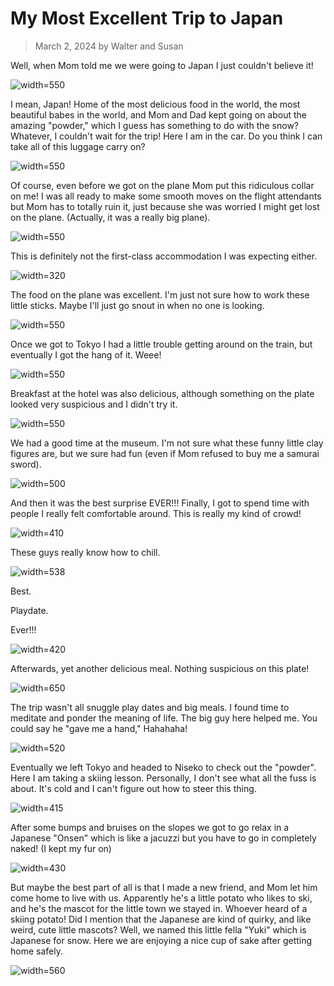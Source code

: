 # My Most Excellent Trip to Japan
> March 2, 2024
> by Walter and Susan

Well, when Mom told me we were going to Japan I just couldn't believe it!

![width=550](japan01.jpg)

I mean, Japan! Home of the most delicious food in the world, the most beautiful babes in the world, and Mom and Dad kept going on about the amazing "powder," which I guess has something to do with the snow? Whatever, I couldn't wait for the trip! Here I am in the car. Do you think I can take all of this luggage carry on?

![width=550](japan02.jpg)

Of course, even before we got on the plane Mom put this ridiculous collar on me! I was all ready to make some smooth moves on the flight attendants but Mom has to totally ruin it, just because she was worried I might get lost on the plane. (Actually, it was a really big plane).

![width=550](japan03.jpg)

This is definitely not the first-class accommodation I was expecting either.

![width=320](japan04.jpg)

The food on the plane was excellent. I'm just not sure how to work these little sticks. Maybe I'll just go snout in when no one is looking.

![width=550](japan05.jpg)

Once we got to Tokyo I had a little trouble getting around on the train, but eventually I got the hang of it. Weee!

![width=550](japan06.jpg)

Breakfast at the hotel was also delicious, although something on the plate looked very suspicious and I didn't try it.

![width=550](japan07.jpg)

We had a good time at the museum. I'm not sure what these funny little clay figures are, but we sure had fun (even if Mom refused to buy me a samurai sword).

![width=500](japan08.jpg)

And then it was the best surprise EVER!!! Finally, I got to spend time with people I really felt comfortable around. This is really my kind of crowd!

![width=410](japan09.jpg)

These guys really know how to chill.

![width=538](japan10.jpg)

Best.

Playdate.

Ever!!!

![width=420](japan11.jpg)

Afterwards, yet another delicious meal. Nothing suspicious on this plate!

![width=650](japan12.jpg)

The trip wasn't all snuggle play dates and big meals. I found time to meditate and ponder the meaning of life. The big guy here helped me. You could say he "gave me a hand," Hahahaha!

![width=520](japan13.jpg)

Eventually we left Tokyo and headed to Niseko to check out the "powder". Here I am taking a skiing lesson. Personally, I don't see what all the fuss is about. It's cold and I can't figure out how to steer this thing.

![width=415](japan14.jpg)

After some bumps and bruises on the slopes we got to go relax in a Japanese "Onsen" which is like a jacuzzi but you have to go in completely naked! (I kept my fur on)

![width=430](japan15.jpg)

But maybe the best part of all is that I made a new friend, and Mom let him come home to live with us. Apparently he's a little potato who likes to ski, and he's the mascot for the little town we stayed in. Whoever heard of a skiing potato! Did I mention that the Japanese are kind of quirky, and like weird, cute little mascots? Well, we named this little fella "Yuki" which is Japanese for snow. Here we are enjoying a nice cup of sake after getting home safely.

![width=560](japan16.jpg)
